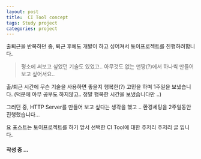 ```yaml
---
layout: post
title:  CI Tool concept
tags: Study project
categories: project  
---   
```


출퇴근을 반복하던 중, 퇴근 후에도 개발이 하고 싶어져서 토이프로젝트를 진행하려합니다.

> 평소에 써보고 싶었던 기술도 있었고.. 아무것도 없는 맨땅(?)에서 하나씩 만들어보고 싶어서요..

출/퇴근 시간에 무슨 기술을 사용하면 좋을지 행복한(?) 고민을 하며 1주일을 보냈습니다. 
(덕분에 아무 공부도 하지않고.. 정말 행복한 시간을 보냈습니다만 ..)

그러던 중, HTTP Server를 만들어 보고 싶다는 생각을 했고 .. 환경세팅을 2주일동안 진행했습니다...

요 포스트는 토이프로젝트를 하기 앞서 선택한 CI Tool에 대한 주저리 주저리 글 입니다. 

#### 작성 중 ...




